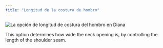 ```yaml
---
title: "Longitud de la costura de hombro"
---
```


![La opción de longitud de costura del hombro en Diana](./shoulderseamlength.svg)

This option determines how wide the neck opening is, by controlling the length of the shoulder seam.




